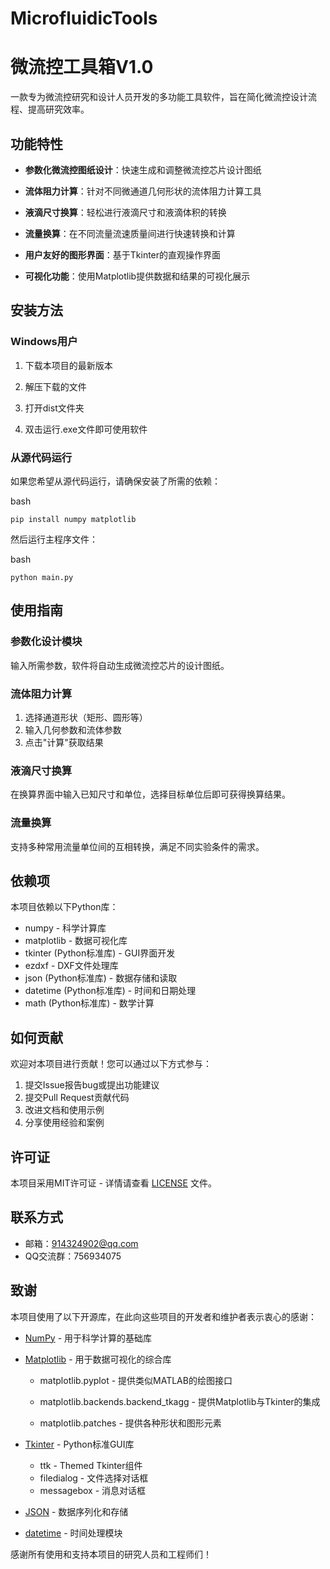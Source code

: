 # MicrofluidicTools
# 微流控工具箱V1.0
一款专为微流控研究和设计人员开发的多功能工具软件，旨在简化微流控设计流程、提高研究效率。

## 功能特性

- **参数化微流控图纸设计**：快速生成和调整微流控芯片设计图纸
    
- **流体阻力计算**：针对不同微通道几何形状的流体阻力计算工具
    
- **液滴尺寸换算**：轻松进行液滴尺寸和液滴体积的转换
    
- **流量换算**：在不同流量流速质量间进行快速转换和计算
    
- **用户友好的图形界面**：基于Tkinter的直观操作界面
    
- **可视化功能**：使用Matplotlib提供数据和结果的可视化展示
    
## 安装方法

### Windows用户

1. 下载本项目的最新版本
    
2. 解压下载的文件
    
3. 打开dist文件夹
    
4. 双击运行.exe文件即可使用软件

### 从源代码运行

如果您希望从源代码运行，请确保安装了所需的依赖：

bash

`pip install numpy matplotlib`

然后运行主程序文件：

bash

`python main.py`

## 使用指南

### 参数化设计模块

输入所需参数，软件将自动生成微流控芯片的设计图纸。

### 流体阻力计算

1. 选择通道形状（矩形、圆形等）
2. 输入几何参数和流体参数
3. 点击"计算"获取结果

### 液滴尺寸换算

在换算界面中输入已知尺寸和单位，选择目标单位后即可获得换算结果。

### 流量换算

支持多种常用流量单位间的互相转换，满足不同实验条件的需求。

## 依赖项

本项目依赖以下Python库：
- numpy - 科学计算库
- matplotlib - 数据可视化库
- tkinter (Python标准库) - GUI界面开发
- ezdxf - DXF文件处理库
- json (Python标准库) - 数据存储和读取
- datetime (Python标准库) - 时间和日期处理
- math (Python标准库) - 数学计算

## 如何贡献

欢迎对本项目进行贡献！您可以通过以下方式参与：
1. 提交Issue报告bug或提出功能建议
2. 提交Pull Request贡献代码
3. 改进文档和使用示例
4. 分享使用经验和案例
    

## 许可证

本项目采用MIT许可证 - 详情请查看 [LICENSE](https://www.westlakechat.com/LICENSE) 文件。

## 联系方式

- 邮箱：914324902@qq.com
- QQ交流群：756934075
    

## 致谢

本项目使用了以下开源库，在此向这些项目的开发者和维护者表示衷心的感谢：

- [NumPy](https://numpy.org/) - 用于科学计算的基础库
    
- [Matplotlib](https://matplotlib.org/) - 用于数据可视化的综合库
    
    - matplotlib.pyplot - 提供类似MATLAB的绘图接口
        
    - matplotlib.backends.backend_tkagg - 提供Matplotlib与Tkinter的集成
        
    - matplotlib.patches - 提供各种形状和图形元素
        
- [Tkinter](https://docs.python.org/3/library/tkinter.html) - Python标准GUI库
    
    - ttk - Themed Tkinter组件
    - filedialog - 文件选择对话框
    - messagebox - 消息对话框
- [JSON](https://docs.python.org/3/library/json.html) - 数据序列化和存储
    
- [datetime](https://docs.python.org/3/library/datetime.html) - 时间处理模块
    

感谢所有使用和支持本项目的研究人员和工程师们！
